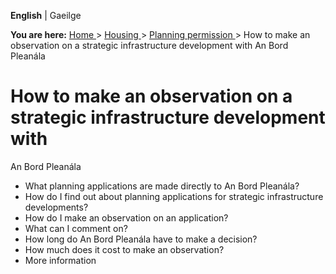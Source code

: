 **English** |  Gaeilge 

**You are here:** [ Home ](/en/) > [ Housing ](/en/housing/) > [ Planning
permission ](/en/housing/planning-permission/) > How to make an observation on
a strategic infrastructure development with An Bord Pleanála

#  How to make an observation on a strategic infrastructure development with
An Bord Pleanála

  * What planning applications are made directly to An Bord Pleanála? 
  * How do I find out about planning applications for strategic infrastructure developments? 
  * How do I make an observation on an application? 
  * What can I comment on? 
  * How long do An Bord Pleanála have to make a decision? 
  * How much does it cost to make an observation? 
  * More information 
